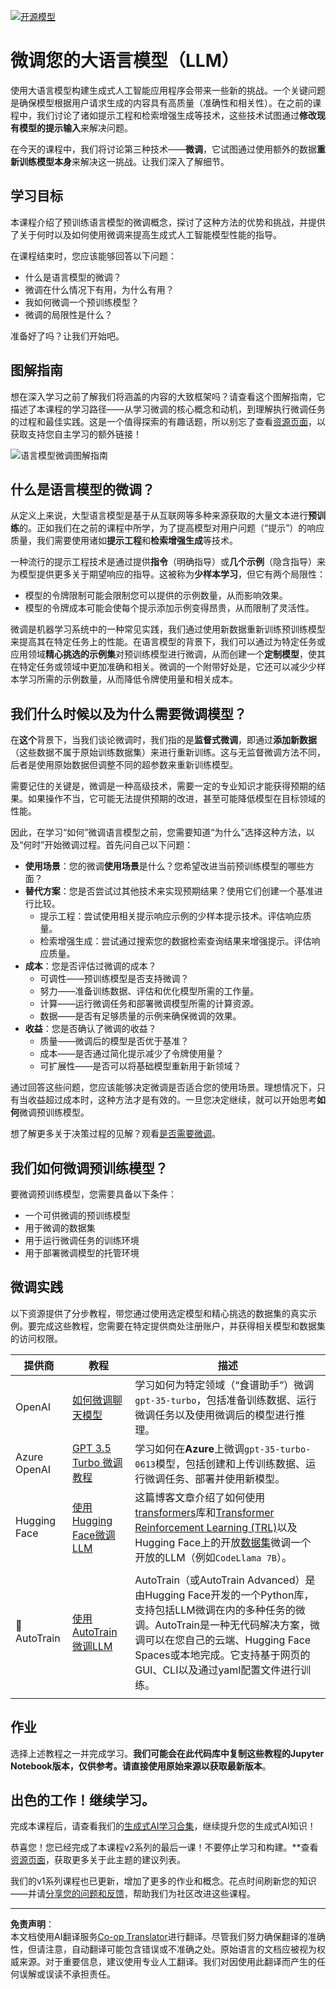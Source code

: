<!--
CO_OP_TRANSLATOR_METADATA:
{
  "original_hash": "807f0d9fc1747e796433534e1be6a98a",
  "translation_date": "2025-10-17T23:24:50+00:00",
  "source_file": "18-fine-tuning/README.md",
  "language_code": "zh"
}
-->
[![开源模型](../../../translated_images/18-lesson-banner.f30176815b1a5074fce9cceba317720586caa99e24001231a92fd04eeb54a121.zh.png)](https://youtu.be/6UAwhL9Q-TQ?si=5jJd8yeQsCfJ97em)

# 微调您的大语言模型（LLM）

使用大语言模型构建生成式人工智能应用程序会带来一些新的挑战。一个关键问题是确保模型根据用户请求生成的内容具有高质量（准确性和相关性）。在之前的课程中，我们讨论了诸如提示工程和检索增强生成等技术，这些技术试图通过**修改现有模型的提示输入**来解决问题。

在今天的课程中，我们将讨论第三种技术——**微调**，它试图通过使用额外的数据**重新训练模型本身**来解决这一挑战。让我们深入了解细节。

## 学习目标

本课程介绍了预训练语言模型的微调概念，探讨了这种方法的优势和挑战，并提供了关于何时以及如何使用微调来提高生成式人工智能模型性能的指导。

在课程结束时，您应该能够回答以下问题：

- 什么是语言模型的微调？
- 微调在什么情况下有用，为什么有用？
- 我如何微调一个预训练模型？
- 微调的局限性是什么？

准备好了吗？让我们开始吧。

## 图解指南

想在深入学习之前了解我们将涵盖的内容的大致框架吗？请查看这个图解指南，它描述了本课程的学习路径——从学习微调的核心概念和动机，到理解执行微调任务的过程和最佳实践。这是一个值得探索的有趣话题，所以别忘了查看[资源页面](./RESOURCES.md?WT.mc_id=academic-105485-koreyst)，以获取支持您自主学习的额外链接！

![语言模型微调图解指南](../../../translated_images/18-fine-tuning-sketchnote.11b21f9ec8a703467a120cb79a28b5ac1effc8d8d9d5b31bbbac6b8640432e14.zh.png)

## 什么是语言模型的微调？

从定义上来说，大型语言模型是基于从互联网等多种来源获取的大量文本进行**预训练**的。正如我们在之前的课程中所学，为了提高模型对用户问题（“提示”）的响应质量，我们需要使用诸如**提示工程**和**检索增强生成**等技术。

一种流行的提示工程技术是通过提供**指令**（明确指导）或**几个示例**（隐含指导）来为模型提供更多关于期望响应的指导。这被称为**少样本学习**，但它有两个局限性：

- 模型的令牌限制可能会限制您可以提供的示例数量，从而影响效果。
- 模型的令牌成本可能会使每个提示添加示例变得昂贵，从而限制了灵活性。

微调是机器学习系统中的一种常见实践，我们通过使用新数据重新训练预训练模型来提高其在特定任务上的性能。在语言模型的背景下，我们可以通过为特定任务或应用领域**精心挑选的示例集**对预训练模型进行微调，从而创建一个**定制模型**，使其在特定任务或领域中更加准确和相关。微调的一个附带好处是，它还可以减少少样本学习所需的示例数量，从而降低令牌使用量和相关成本。

## 我们什么时候以及为什么需要微调模型？

在**这个**背景下，当我们谈论微调时，我们指的是**监督式微调**，即通过**添加新数据**（这些数据不属于原始训练数据集）来进行重新训练。这与无监督微调方法不同，后者是使用原始数据但调整不同的超参数来重新训练模型。

需要记住的关键是，微调是一种高级技术，需要一定的专业知识才能获得预期的结果。如果操作不当，它可能无法提供预期的改进，甚至可能降低模型在目标领域的性能。

因此，在学习“如何”微调语言模型之前，您需要知道“为什么”选择这种方法，以及“何时”开始微调过程。首先问自己以下问题：

- **使用场景**：您的微调**使用场景**是什么？您希望改进当前预训练模型的哪些方面？
- **替代方案**：您是否尝试过其他技术来实现预期结果？使用它们创建一个基准进行比较。
  - 提示工程：尝试使用相关提示响应示例的少样本提示技术。评估响应质量。
  - 检索增强生成：尝试通过搜索您的数据检索查询结果来增强提示。评估响应质量。
- **成本**：您是否评估过微调的成本？
  - 可调性——预训练模型是否支持微调？
  - 努力——准备训练数据、评估和优化模型所需的工作量。
  - 计算——运行微调任务和部署微调模型所需的计算资源。
  - 数据——是否有足够质量的示例来确保微调的效果。
- **收益**：您是否确认了微调的收益？
  - 质量——微调后的模型是否优于基准？
  - 成本——是否通过简化提示减少了令牌使用量？
  - 可扩展性——是否可以将基础模型重新用于新领域？

通过回答这些问题，您应该能够决定微调是否适合您的使用场景。理想情况下，只有当收益超过成本时，这种方法才是有效的。一旦您决定继续，就可以开始思考**如何**微调预训练模型。

想了解更多关于决策过程的见解？观看[是否需要微调](https://www.youtube.com/watch?v=0Jo-z-MFxJs)。

## 我们如何微调预训练模型？

要微调预训练模型，您需要具备以下条件：

- 一个可供微调的预训练模型
- 用于微调的数据集
- 用于运行微调任务的训练环境
- 用于部署微调模型的托管环境

## 微调实践

以下资源提供了分步教程，带您通过使用选定模型和精心挑选的数据集的真实示例。要完成这些教程，您需要在特定提供商处注册账户，并获得相关模型和数据集的访问权限。

| 提供商       | 教程                                                                                                                                                                       | 描述                                                                                                                                                                                                                                                                                                                                                                                                                        |
| ------------ | -------------------------------------------------------------------------------------------------------------------------------------------------------------------------- | ---------------------------------------------------------------------------------------------------------------------------------------------------------------------------------------------------------------------------------------------------------------------------------------------------------------------------------------------------------------------------------------------------------------------------------- |
| OpenAI       | [如何微调聊天模型](https://github.com/openai/openai-cookbook/blob/main/examples/How_to_finetune_chat_models.ipynb?WT.mc_id=academic-105485-koreyst)                | 学习如何为特定领域（“食谱助手”）微调`gpt-35-turbo`，包括准备训练数据、运行微调任务以及使用微调后的模型进行推理。                                                                                                                                                                                                                                              |
| Azure OpenAI | [GPT 3.5 Turbo 微调教程](https://learn.microsoft.com/azure/ai-services/openai/tutorials/fine-tune?tabs=python-new%2Ccommand-line?WT.mc_id=academic-105485-koreyst) | 学习如何在**Azure**上微调`gpt-35-turbo-0613`模型，包括创建和上传训练数据、运行微调任务、部署并使用新模型。                                                                                                                                                                                                                                                                 |
| Hugging Face | [使用Hugging Face微调LLM](https://www.philschmid.de/fine-tune-llms-in-2024-with-trl?WT.mc_id=academic-105485-koreyst)                                               | 这篇博客文章介绍了如何使用[transformers](https://huggingface.co/docs/transformers/index?WT.mc_id=academic-105485-koreyst)库和[Transformer Reinforcement Learning (TRL)](https://huggingface.co/docs/trl/index?WT.mc_id=academic-105485-koreyst)以及Hugging Face上的开放[数据集](https://huggingface.co/docs/datasets/index?WT.mc_id=academic-105485-koreyst)微调一个开放的LLM（例如`CodeLlama 7B`）。 |
|              |                                                                                                                                                                                |                                                                                                                                                                                                                                                                                                                                                                                                                                    |
| 🤗 AutoTrain | [使用AutoTrain微调LLM](https://github.com/huggingface/autotrain-advanced/?WT.mc_id=academic-105485-koreyst)                                                         | AutoTrain（或AutoTrain Advanced）是由Hugging Face开发的一个Python库，支持包括LLM微调在内的多种任务的微调。AutoTrain是一种无代码解决方案，微调可以在您自己的云端、Hugging Face Spaces或本地完成。它支持基于网页的GUI、CLI以及通过yaml配置文件进行训练。                                                                               |
|              |                                                                                                                                                                                |                                                                                                                                                                                                                                                                                                                                                                                                                                    |

## 作业

选择上述教程之一并完成学习。**我们可能会在此代码库中复制这些教程的Jupyter Notebook版本，仅供参考。请直接使用原始来源以获取最新版本**。

## 出色的工作！继续学习。

完成本课程后，请查看我们的[生成式AI学习合集](https://aka.ms/genai-collection?WT.mc_id=academic-105485-koreyst)，继续提升您的生成式AI知识！

恭喜您！您已经完成了本课程v2系列的最后一课！不要停止学习和构建。**查看[资源页面](RESOURCES.md?WT.mc_id=academic-105485-koreyst)，获取更多关于此主题的建议列表。

我们的v1系列课程也已更新，增加了更多的作业和概念。花点时间刷新您的知识——并请[分享您的问题和反馈](https://github.com/microsoft/generative-ai-for-beginners/issues?WT.mc_id=academic-105485-koreyst)，帮助我们为社区改进这些课程。

---

**免责声明**：  
本文档使用AI翻译服务[Co-op Translator](https://github.com/Azure/co-op-translator)进行翻译。尽管我们努力确保翻译的准确性，但请注意，自动翻译可能包含错误或不准确之处。原始语言的文档应被视为权威来源。对于重要信息，建议使用专业人工翻译。我们对因使用此翻译而产生的任何误解或误读不承担责任。